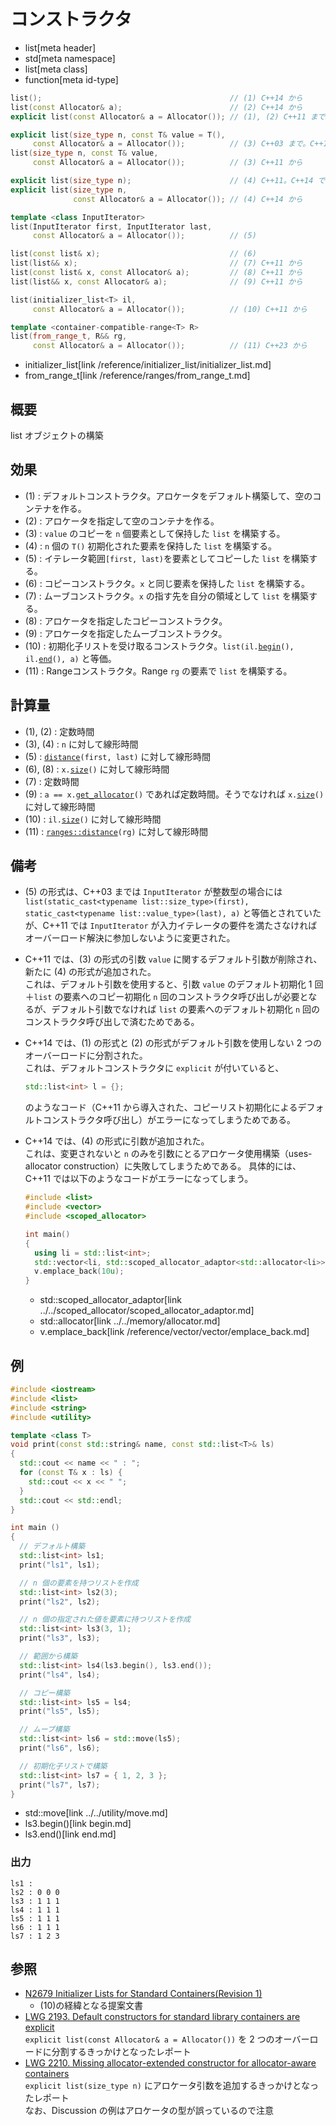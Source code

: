 # コンストラクタ
* list[meta header]
* std[meta namespace]
* list[meta class]
* function[meta id-type]

```cpp
list();                                          // (1) C++14 から
list(const Allocator& a);                        // (2) C++14 から
explicit list(const Allocator& a = Allocator()); // (1), (2) C++11 まで。C++14 で削除

explicit list(size_type n, const T& value = T(),
     const Allocator& a = Allocator());          // (3) C++03 まで。C++11 で削除
list(size_type n, const T& value,
     const Allocator& a = Allocator());          // (3) C++11 から

explicit list(size_type n);                      // (4) C++11。C++14 で削除
explicit list(size_type n,
              const Allocator& a = Allocator()); // (4) C++14 から

template <class InputIterator>
list(InputIterator first, InputIterator last,
     const Allocator& a = Allocator());          // (5)

list(const list& x);                             // (6)
list(list&& x);                                  // (7) C++11 から
list(const list& x, const Allocator& a);         // (8) C++11 から
list(list&& x, const Allocator& a);              // (9) C++11 から

list(initializer_list<T> il,
     const Allocator& a = Allocator());          // (10) C++11 から

template <container-compatible-range<T> R>
list(from_range_t, R&& rg,
     const Allocator& a = Allocator());          // (11) C++23 から
```
* initializer_list[link /reference/initializer_list/initializer_list.md]
* from_range_t[link /reference/ranges/from_range_t.md]


## 概要
list オブジェクトの構築


## 効果
- (1) : デフォルトコンストラクタ。アロケータをデフォルト構築して、空のコンテナを作る。
- (2) : アロケータを指定して空のコンテナを作る。
- (3) : `value` のコピーを `n` 個要素として保持した `list` を構築する。
- (4) : `n` 個の `T()` 初期化された要素を保持した `list` を構築する。
- (5) : イテレータ範囲`[first, last)`を要素としてコピーした `list` を構築する。
- (6) : コピーコンストラクタ。`x` と同じ要素を保持した `list` を構築する。
- (7) : ムーブコンストラクタ。`x` の指す先を自分の領域として `list` を構築する。
- (8) : アロケータを指定したコピーコンストラクタ。
- (9) : アロケータを指定したムーブコンストラクタ。
- (10) : 初期化子リストを受け取るコンストラクタ。`list(il.`[`begin`](../../initializer_list/initializer_list/begin.md)`(), il.`[`end`](../../initializer_list/initializer_list/end.md)`(), a)` と等価。
- (11) : Rangeコンストラクタ。Range `rg` の要素で `list` を構築する。


## 計算量
- (1), (2) : 定数時間
- (3), (4) : `n` に対して線形時間
- (5) : [`distance`](/reference/iterator/distance.md)`(first, last)` に対して線形時間
- (6), (8) : `x.`[`size`](size.md)`()` に対して線形時間
- (7) : 定数時間
- (9) : `a == x.`[`get_allocator`](get_allocator.md)`()` であれば定数時間。そうでなければ `x.`[`size`](size.md)`()` に対して線形時間
- (10) : `il.`[`size`](../../initializer_list/initializer_list/size.md)`()` に対して線形時間
- (11) : [`ranges::distance`](../../iterator/ranges_distance.md)`(rg)` に対して線形時間


## 備考
- (5) の形式は、C++03 までは `InputIterator` が整数型の場合には `list(static_cast<typename list::size_type>(first), static_cast<typename list::value_type>(last), a)` と等価とされていたが、C++11 では `InputIterator` が入力イテレータの要件を満たさなければオーバーロード解決に参加しないように変更された。
- C++11 では、(3) の形式の引数 `value` に関するデフォルト引数が削除され、新たに (4) の形式が追加された。  
	これは、デフォルト引数を使用すると、引数 `value` のデフォルト初期化 1 回＋`list` の要素へのコピー初期化 `n` 回のコンストラクタ呼び出しが必要となるが、デフォルト引数でなければ `list` の要素へのデフォルト初期化 `n` 回のコンストラクタ呼び出しで済むためである。

- C++14 では、(1) の形式と (2) の形式がデフォルト引数を使用しない 2 つのオーバーロードに分割された。  
	これは、デフォルトコンストラクタに `explicit` が付いていると、

    ```cpp
    std::list<int> l = {};
    ```

	のようなコード（C++11 から導入された、コピーリスト初期化によるデフォルトコンストラクタ呼び出し）がエラーになってしまうためである。

- C++14 では、(4) の形式に引数が追加された。  
	これは、変更されないと `n` のみを引数にとるアロケータ使用構築（uses-allocator construction）に失敗してしまうためである。
	具体的には、C++11 では以下のようなコードがエラーになってしまう。

    ```cpp example
    #include <list>
    #include <vector>
    #include <scoped_allocator>

    int main()
    {
      using li = std::list<int>;
      std::vector<li, std::scoped_allocator_adaptor<std::allocator<li>>> v;
      v.emplace_back(10u);
    }
    ```
    * std::scoped_allocator_adaptor[link ../../scoped_allocator/scoped_allocator_adaptor.md]
    * std::allocator[link ../../memory/allocator.md]
    * v.emplace_back[link /reference/vector/vector/emplace_back.md]


## 例
```cpp example
#include <iostream>
#include <list>
#include <string>
#include <utility>

template <class T>
void print(const std::string& name, const std::list<T>& ls)
{
  std::cout << name << " : ";
  for (const T& x : ls) {
    std::cout << x << " ";
  }
  std::cout << std::endl;
}

int main ()
{
  // デフォルト構築
  std::list<int> ls1;
  print("ls1", ls1);

  // n 個の要素を持つリストを作成
  std::list<int> ls2(3);
  print("ls2", ls2);

  // n 個の指定された値を要素に持つリストを作成
  std::list<int> ls3(3, 1);
  print("ls3", ls3);

  // 範囲から構築
  std::list<int> ls4(ls3.begin(), ls3.end());
  print("ls4", ls4);

  // コピー構築
  std::list<int> ls5 = ls4;
  print("ls5", ls5);

  // ムーブ構築
  std::list<int> ls6 = std::move(ls5);
  print("ls6", ls6);

  // 初期化子リストで構築
  std::list<int> ls7 = { 1, 2, 3 };
  print("ls7", ls7);
}
```
* std::move[link ../../utility/move.md]
* ls3.begin()[link begin.md]
* ls3.end()[link end.md]

### 出力
```
ls1 : 
ls2 : 0 0 0 
ls3 : 1 1 1 
ls4 : 1 1 1 
ls5 : 1 1 1 
ls6 : 1 1 1 
ls7 : 1 2 3 
```


## 参照
- [N2679 Initializer Lists for Standard Containers(Revision 1)](http://www.open-std.org/jtc1/sc22/wg21/docs/papers/2008/n2679.pdf)
    - (10)の経緯となる提案文書
- [LWG 2193. Default constructors for standard library containers are explicit](http://cplusplus.github.io/LWG/lwg-defects.html#2193)  
	`explicit list(const Allocator& a = Allocator())` を 2 つのオーバーロードに分割するきっかけとなったレポート
- [LWG 2210. Missing allocator-extended constructor for allocator-aware containers](http://cplusplus.github.io/LWG/lwg-defects.html#2210)  
	`explicit list(size_type n)` にアロケータ引数を追加するきっかけとなったレポート  
	なお、Discussion の例はアロケータの型が誤っているので注意
